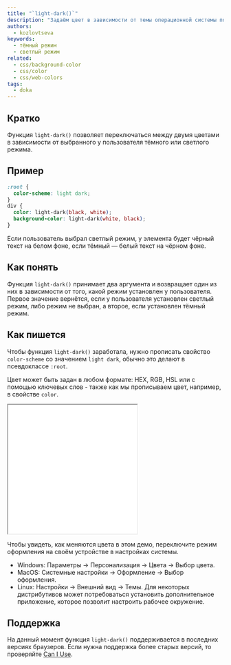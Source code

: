 ```yaml
---
title: "`light-dark()`"
description: "Задаём цвет в зависимости от темы операционной системы пользователя."
authors:
  - kozlovtseva
keywords:
  - тёмный режим
  - светлый режим
related:
  - css/background-color
  - css/color
  - css/web-colors
tags:
  - doka
---
```


## Кратко

Функция `light-dark()` позволяет переключаться между двумя цветами в зависимости от выбранного у пользователя тёмного или светлого режима.

## Пример

```css
:root {
  color-scheme: light dark;
}
div {
  color: light-dark(black, white);
  background-color: light-dark(white, black);
}
```

Если пользователь выбрал светлый режим, у элемента будет чёрный текст на белом фоне, если тёмный — белый текст на чёрном фоне.

## Как понять
Функция `light-dark()` принимает два аргумента и возвращает один из них в зависимости от того, какой режим установлен у пользователя. Первое значение вернётся, если у пользователя установлен светлый режим, либо режим не выбран, а второе, если установлен тёмный режим.

## Как пишется

Чтобы функция `light-dark()` заработала, нужно прописать свойство `color-scheme` со значением `light dark`, обычно это делают в псевдоклассе `:root`.

Цвет может быть задан в любом формате: HEX, RGB, HSL или с помощью ключевых слов - также как мы прописываем цвет, например, в свойстве `color`.

<iframe title="Изменение цвета" src="demos/light-dark/" height="300"></iframe>

Чтобы увидеть, как меняются цвета в этом демо, переключите режим оформления на своём устройстве в настройках системы.

- Windows: Параметры → Персонализация → Цвета → Выбор цвета.
- MacOS: Системные настройки → Оформление → Выбор оформления.
- Linux: Настройки → Внешний вид → Темы. Для некоторых дистрибутивов может потребоваться установить дополнительное приложение, которое позволит настроить рабочее окружение.

## Поддержка

На данный момент функция `light-dark()` поддерживается в последних версиях браузеров. Если нужна поддержка более старых версий, то проверяйте [Can I Use](https://caniuse.com/light-dark).
